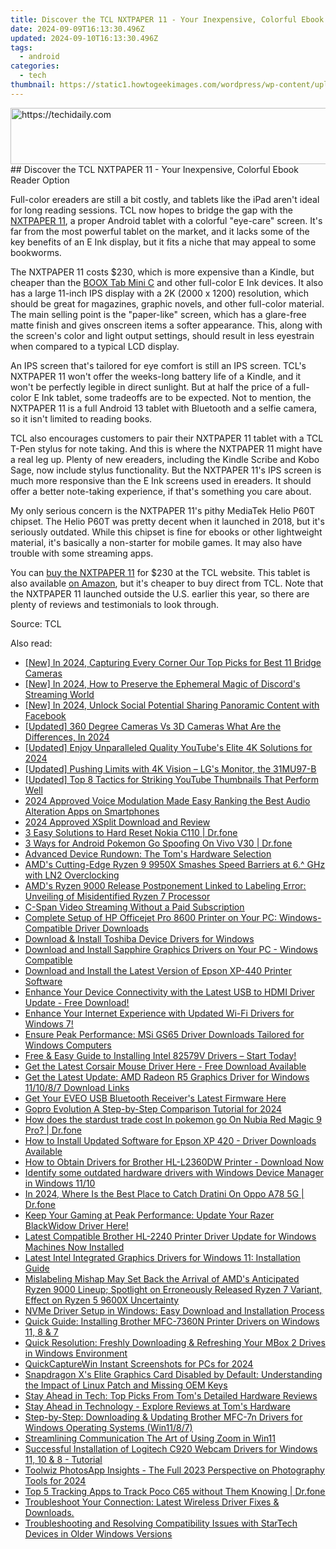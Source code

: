 ```yaml
---
title: Discover the TCL NXTPAPER 11 - Your Inexpensive, Colorful Ebook Reader Option
date: 2024-09-09T16:13:30.496Z
updated: 2024-09-10T16:13:30.496Z
tags:
  - android
categories:
  - tech
thumbnail: https://static1.howtogeekimages.com/wordpress/wp-content/uploads/2023/11/5-2.png
---
```


<!-- affiliate ads begin -->
<a href="https://zebaoaffiliateprogram.pxf.io/c/5597632/2137975/21526" target="_top" id="2137975">
  <img src="//a.impactradius-go.com/display-ad/21526-2137975" border="0" alt="https://techidaily.com" width="728" height="90"/>
</a>
<img height="0" width="0" src="https://zebaoaffiliateprogram.pxf.io/i/5597632/2137975/21526" style="position:absolute;visibility:hidden;" border="0" />
<!-- affiliate ads end -->
## Discover the TCL NXTPAPER 11 - Your Inexpensive, Colorful Ebook Reader Option

Full-color ereaders are still a bit costly, and tablets like the iPad aren't ideal for long reading sessions. TCL now hopes to bridge the gap with the [NXTPAPER 11](https://www.tcl.com/us/en/products/mobile/tcl-tab/tcl-nxtpaper-11-dark-grey), a proper Android tablet with a colorful "eye-care" screen. It's far from the most powerful tablet on the market, and it lacks some of the key benefits of an E Ink display, but it fits a niche that may appeal to some bookworms.

 The NXTPAPER 11 costs $230, which is more expensive than a Kindle, but cheaper than the [BOOX Tab Mini C](https://facebook-video-recording.techidaily.com/dive-into-fb-360-videos-recording-and-sharing-secrets-for-2024/) and other full-color E Ink devices. It also has a large 11-inch IPS display with a 2K (2000 x 1200) resolution, which should be great for magazines, graphic novels, and other full-color material. The main selling point is the "paper-like" screen, which has a glare-free matte finish and gives onscreen items a softer appearance. This, along with the screen's color and light output settings, should result in less eyestrain when compared to a typical LCD display.

 An IPS screen that's tailored for eye comfort is still an IPS screen. TCL's NXTPAPER 11 won't offer the weeks-long battery life of a Kindle, and it won't be perfectly legible in direct sunlight. But at half the price of a full-color E Ink tablet, some tradeoffs are to be expected. Not to mention, the NXTPAPER 11 is a full Android 13 tablet with Bluetooth and a selfie camera, so it isn't limited to reading books.

 TCL also encourages customers to pair their NXTPAPER 11 tablet with a TCL T-Pen stylus for note taking. And this is where the NXTPAPER 11 might have a real leg up. Plenty of new ereaders, including the Kindle Scribe and Kobo Sage, now include stylus functionality. But the NXTPAPER 11's IPS screen is much more responsive than the E Ink screens used in ereaders. It should offer a better note-taking experience, if that's something you care about.

 My only serious concern is the NXTPAPER 11's pithy MediaTek Helio P60T chipset. The Helio P60T was pretty decent when it launched in 2018, but it's seriously outdated. While this chipset is fine for ebooks or other lightweight material, it's basically a non-starter for mobile games. It may also have trouble with some streaming apps.

 You can [buy the NXTPAPER 11](http://www.tcl.com/us/en/products/mobile/tcl-tab/tcl-nxtpaper-11-dark-grey) for $230 at the TCL website. This tablet is also available [on Amazon](https://www.amazon.com/TCL-NXTPAPER-11-Android-Expandable/dp/B0CCV2X1DM?tag=hotoge-20&ascsubtag=UUhtgUeUpU2000955&asc%5Frefurl=https%3A%2F%2Fwww.howtogeek.com%2Ftcls-nxtpaper-11-is-like-an-ipad-mixed-with-a-kindle%2F&asc%5Fcampaign=Short-Term), but it's cheaper to buy direct from TCL. Note that the NXTPAPER 11 launched outside the U.S. earlier this year, so there are plenty of reviews and testimonials to look through.

 Source: TCL

<ins class="adsbygoogle"
     style="display:block"
     data-ad-format="autorelaxed"
     data-ad-client="ca-pub-7571918770474297"
     data-ad-slot="1223367746"></ins>



<ins class="adsbygoogle"
     style="display:block"
     data-ad-client="ca-pub-7571918770474297"
     data-ad-slot="8358498916"
     data-ad-format="auto"
     data-full-width-responsive="true"></ins>

<span class="atpl-alsoreadstyle">Also read:</span>
<div><ul>
<li><a href="https://fox-blue.techidaily.com/new-in-2024-capturing-every-corner-our-top-picks-for-best-11-bridge-cameras/"><u>[New] In 2024, Capturing Every Corner Our Top Picks for Best 11 Bridge Cameras</u></a></li>
<li><a href="https://screen-sharing-recording.techidaily.com/new-in-2024-how-to-preserve-the-ephemeral-magic-of-discords-streaming-world/"><u>[New] In 2024, How to Preserve the Ephemeral Magic of Discord's Streaming World</u></a></li>
<li><a href="https://facebook-video-content.techidaily.com/new-in-2024-unlock-social-potential-sharing-panoramic-content-with-facebook/"><u>[New] In 2024, Unlock Social Potential Sharing Panoramic Content with Facebook</u></a></li>
<li><a href="https://fox-blue.techidaily.com/updated-360-degree-cameras-vs-3d-cameras-what-are-the-differences-in-2024/"><u>[Updated] 360 Degree Cameras Vs 3D Cameras What Are the Differences, In 2024</u></a></li>
<li><a href="https://fox-boxes.techidaily.com/updated-enjoy-unparalleled-quality-youtubes-elite-4k-solutions-for-2024/"><u>[Updated] Enjoy Unparalleled Quality YouTube's Elite 4K Solutions for 2024</u></a></li>
<li><a href="https://extra-guidance.techidaily.com/updated-pushing-limits-with-4k-vision-lgs-monitor-the-31mu97-b/"><u>[Updated] Pushing Limits with 4K Vision – LG's Monitor, the 31MU97-B</u></a></li>
<li><a href="https://facebook-record-videos.techidaily.com/updated-top-8-tactics-for-striking-youtube-thumbnails-that-perform-well/"><u>[Updated] Top 8 Tactics for Striking YouTube Thumbnails That Perform Well</u></a></li>
<li><a href="https://desktop-recording.techidaily.com/2024-approved-voice-modulation-made-easy-ranking-the-best-audio-alteration-apps-on-smartphones/"><u>2024 Approved Voice Modulation Made Easy Ranking the Best Audio Alteration Apps on Smartphones</u></a></li>
<li><a href="https://article-knowledge.techidaily.com/2024-approved-xsplit-download-and-review/"><u>2024 Approved XSplit Download and Review</u></a></li>
<li><a href="https://phone-solutions.techidaily.com/3-easy-solutions-to-hard-reset-nokia-c110-drfone-by-drfone-reset-android-reset-android/"><u>3 Easy Solutions to Hard Reset Nokia C110 | Dr.fone</u></a></li>
<li><a href="https://change-location.techidaily.com/3-ways-for-android-pokemon-go-spoofing-on-vivo-v30-drfone-by-drfone-virtual-android/"><u>3 Ways for Android Pokemon Go Spoofing On Vivo V30 | Dr.fone</u></a></li>
<li><a href="https://hardware-help.techidaily.com/advanced-device-rundown-the-toms-hardware-selection/"><u>Advanced Device Rundown: The Tom's Hardware Selection</u></a></li>
<li><a href="https://hardware-help.techidaily.com/amds-cutting-edge-ryzen-9-9950x-smashes-speed-barriers-at-6-ghz-with-ln2-overclocking/"><u>AMD's Cutting-Edge Ryzen 9 9950X Smashes Speed Barriers at 6.^ GHz with LN2 Overclocking</u></a></li>
<li><a href="https://hardware-help.techidaily.com/amds-ryzen-9000-release-postponement-linked-to-labeling-error-unveiling-of-misidentified-ryzen-7-processor/"><u>AMD's Ryzen 9000 Release Postponement Linked to Labeling Error: Unveiling of Misidentified Ryzen 7 Processor</u></a></li>
<li><a href="https://extra-tips.techidaily.com/c-span-video-streaming-without-a-paid-subscription/"><u>C-Span Video Streaming Without a Paid Subscription</u></a></li>
<li><a href="https://hardware-help.techidaily.com/complete-setup-of-hp-officejet-pro-8600-printer-on-your-pc-windows-compatible-driver-downloads/"><u>Complete Setup of HP Officejet Pro 8600 Printer on Your PC: Windows-Compatible Driver Downloads</u></a></li>
<li><a href="https://hardware-help.techidaily.com/download-and-install-toshiba-device-drivers-for-windows/"><u>Download & Install Toshiba Device Drivers for Windows</u></a></li>
<li><a href="https://hardware-help.techidaily.com/download-and-install-sapphire-graphics-drivers-on-your-pc-windows-compatible/"><u>Download and Install Sapphire Graphics Drivers on Your PC - Windows Compatible</u></a></li>
<li><a href="https://hardware-help.techidaily.com/download-and-install-the-latest-version-of-epson-xp-440-printer-software/"><u>Download and Install the Latest Version of Epson XP-440 Printer Software</u></a></li>
<li><a href="https://hardware-help.techidaily.com/enhance-your-device-connectivity-with-the-latest-usb-to-hdmi-driver-update-free-download/"><u>Enhance Your Device Connectivity with the Latest USB to HDMI Driver Update - Free Download!</u></a></li>
<li><a href="https://hardware-help.techidaily.com/enhance-your-internet-experience-with-updated-wi-fi-drivers-for-windows-7/"><u>Enhance Your Internet Experience with Updated Wi-Fi Drivers for Windows 7!</u></a></li>
<li><a href="https://hardware-help.techidaily.com/ensure-peak-performance-msi-gs65-driver-downloads-tailored-for-windows-computers/"><u>Ensure Peak Performance: MSi GS65 Driver Downloads Tailored for Windows Computers</u></a></li>
<li><a href="https://hardware-help.techidaily.com/1722971185075-free-and-easy-guide-to-installing-intel-82579v-drivers-start-today/"><u>Free & Easy Guide to Installing Intel 82579V Drivers – Start Today!</u></a></li>
<li><a href="https://hardware-help.techidaily.com/1722976269864-get-the-latest-corsair-mouse-driver-here-free-download-available/"><u>Get the Latest Corsair Mouse Driver Here - Free Download Available</u></a></li>
<li><a href="https://hardware-help.techidaily.com/get-the-latest-update-amd-radeon-r5-graphics-driver-for-windows-111087-download-links/"><u>Get the Latest Update: AMD Radeon R5 Graphics Driver for Windows 11/10/8/7 Download Links</u></a></li>
<li><a href="https://hardware-help.techidaily.com/get-your-eveo-usb-bluetooth-receivers-latest-firmware-here/"><u>Get Your EVEO USB Bluetooth Receiver's Latest Firmware Here</u></a></li>
<li><a href="https://some-knowledge.techidaily.com/gopro-evolution-a-step-by-step-comparison-tutorial-for-2024/"><u>Gopro Evolution A Step-by-Step Comparison Tutorial for 2024</u></a></li>
<li><a href="https://pokemon-go-android.techidaily.com/how-does-the-stardust-trade-cost-in-pokemon-go-on-nubia-red-magic-9-pro-drfone-by-drfone-virtual-android/"><u>How does the stardust trade cost In pokemon go On Nubia Red Magic 9 Pro? | Dr.fone</u></a></li>
<li><a href="https://hardware-help.techidaily.com/how-to-install-updated-software-for-epson-xp-420-driver-downloads-available/"><u>How to Install Updated Software for Epson XP 420 - Driver Downloads Available</u></a></li>
<li><a href="https://hardware-help.techidaily.com/how-to-obtain-drivers-for-brother-hl-l2360dw-printer-download-now/"><u>How to Obtain Drivers for Brother HL-L2360DW Printer - Download Now</u></a></li>
<li><a href="https://review-topics.techidaily.com/identify-some-outdated-hardware-drivers-with-windows-device-manager-in-windows-1110-by-drivereasy-guide/"><u>Identify some outdated hardware drivers with Windows Device Manager in Windows 11/10</u></a></li>
<li><a href="https://android-pokemon-go.techidaily.com/in-2024-where-is-the-best-place-to-catch-dratini-on-oppo-a78-5g-drfone-by-drfone-virtual-android/"><u>In 2024, Where Is the Best Place to Catch Dratini On Oppo A78 5G | Dr.fone</u></a></li>
<li><a href="https://hardware-help.techidaily.com/1722973308667-keep-your-gaming-at-peak-performance-update-your-razer-blackwidow-driver-here/"><u>Keep Your Gaming at Peak Performance: Update Your Razer BlackWidow Driver Here!</u></a></li>
<li><a href="https://hardware-help.techidaily.com/latest-compatible-brother-hl-2240-printer-driver-update-for-windows-machines-now-installed/"><u>Latest Compatible Brother HL-2240 Printer Driver Update for Windows Machines Now Installed</u></a></li>
<li><a href="https://hardware-help.techidaily.com/latest-intel-integrated-graphics-drivers-for-windows-11-installation-guide/"><u>Latest Intel Integrated Graphics Drivers for Windows 11: Installation Guide</u></a></li>
<li><a href="https://hardware-help.techidaily.com/mislabeling-mishap-may-set-back-the-arrival-of-amds-anticipated-ryzen-9000-lineup-spotlight-on-erroneously-released-ryzen-7-variant-effect-on-ryzen-5-9600x-39/"><u>Mislabeling Mishap May Set Back the Arrival of AMD's Anticipated Ryzen 9000 Lineup; Spotlight on Erroneously Released Ryzen 7 Variant, Effect on Ryzen 5 9600X Uncertainty</u></a></li>
<li><a href="https://hardware-help.techidaily.com/nvme-driver-setup-in-windows-easy-download-and-installation-process/"><u>NVMe Driver Setup in Windows: Easy Download and Installation Process</u></a></li>
<li><a href="https://hardware-help.techidaily.com/quick-guide-installing-brother-mfc-7360n-printer-drivers-on-windows-11-8-and-7/"><u>Quick Guide: Installing Brother MFC-7360N Printer Drivers on Windows 11, 8 & 7</u></a></li>
<li><a href="https://hardware-help.techidaily.com/quick-resolution-freshly-downloading-and-refreshing-your-mbox-2-drives-in-windows-environment/"><u>Quick Resolution: Freshly Downloading & Refreshing Your MBox 2 Drives in Windows Environment</u></a></li>
<li><a href="https://on-screen-recording.techidaily.com/quickcapturewin-instant-screenshots-for-pcs-for-2024/"><u>QuickCaptureWin Instant Screenshots for PCs for 2024</u></a></li>
<li><a href="https://hardware-help.techidaily.com/snapdragon-xs-elite-graphics-card-disabled-by-default-understanding-the-impact-of-linux-patch-and-missing-oem-keys/"><u>Snapdragon X's Elite Graphics Card Disabled by Default: Understanding the Impact of Linux Patch and Missing OEM Keys</u></a></li>
<li><a href="https://hardware-help.techidaily.com/stay-ahead-in-tech-top-picks-from-toms-detailed-hardware-reviews/"><u>Stay Ahead in Tech: Top Picks From Tom's Detailed Hardware Reviews</u></a></li>
<li><a href="https://hardware-help.techidaily.com/stay-ahead-in-technology-explore-reviews-at-toms-hardware/"><u>Stay Ahead in Technology - Explore Reviews at Tom's Hardware</u></a></li>
<li><a href="https://hardware-help.techidaily.com/step-by-step-downloading-and-updating-brother-mfc-7n-drivers-for-windows-operating-systems-win1187/"><u>Step-by-Step: Downloading & Updating Brother MFC-7n Drivers for Windows Operating Systems (Win11/8/7)</u></a></li>
<li><a href="https://extra-tips.techidaily.com/streamlining-communication-the-art-of-using-zoom-in-win11/"><u>Streamlining Communication The Art of Using Zoom in Win11</u></a></li>
<li><a href="https://hardware-help.techidaily.com/successful-installation-of-logitech-c920-webcam-drivers-for-windows-11-10-and-8-tutorial/"><u>Successful Installation of Logitech C920 Webcam Drivers for Windows 11, 10 & 8 - Tutorial</u></a></li>
<li><a href="https://some-approaches.techidaily.com/toolwiz-photosapp-insights-the-full-2023-perspective-on-photography-tools-for-2024/"><u>Toolwiz PhotosApp Insights - The Full 2023 Perspective on Photography Tools for 2024</u></a></li>
<li><a href="https://android-location-track.techidaily.com/top-5-tracking-apps-to-track-poco-c65-without-them-knowing-drfone-by-drfone-virtual-android/"><u>Top 5 Tracking Apps to Track Poco C65 without Them Knowing | Dr.fone</u></a></li>
<li><a href="https://hardware-help.techidaily.com/troubleshoot-your-connection-latest-wireless-driver-fixes-and-downloads/"><u>Troubleshoot Your Connection: Latest Wireless Driver Fixes & Downloads.</u></a></li>
<li><a href="https://hardware-help.techidaily.com/troubleshooting-and-resolving-compatibility-issues-with-startech-devices-in-older-windows-versions/"><u>Troubleshooting and Resolving Compatibility Issues with StarTech Devices in Older Windows Versions</u></a></li>
</ul></div>
